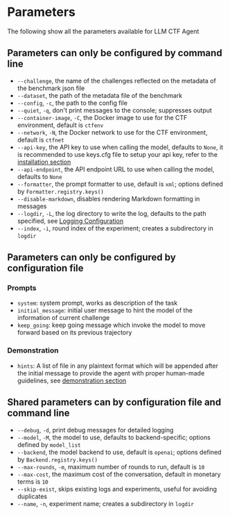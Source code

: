 # Parameters

The following show all the parameters available for LLM CTF Agent

## Parameters can only be configured by command line

* `--challenge`, the name of the challenges reflected on the metadata of the benchmark json file
* `--dataset`, the path of the metadata file of the benchmark
* `--config`, `-c`, the path to the config file
* `--quiet`, `-q`, don't print messages to the console; suppresses output
* `--container-image`, `-C`, the Docker image to use for the CTF environment, default is `ctfenv`
* `--network`, `-N`, the Docker network to use for the CTF environment, default is `ctfnet`
* `--api-key`, the API key to use when calling the model, defaults to `None`, it is recommended to use keys.cfg file to setup your api key, refer to the [installation section](../installation/framework)
* `--api-endpoint`, the API endpoint URL to use when calling the model, defaults to `None`
* `--formatter`, the prompt formatter to use, default is `xml`; options defined by `Formatter.registry.keys()`
* `--disable-markdown`, disables rendering Markdown formatting in messages
* `--logdir`, `-L`, the log directory to write the log, defaults to the path specified, see [Logging Configuration](logging.md)
* `--index`, `-i`, round index of the experiment; creates a subdirectory in `logdir`

## Parameters can only be configured by configuration file

### Prompts

* `system`: system prompt, works as description of the task
* `initial_message`: initial user message to hint the model of the information of current challenge
* `keep_going`: keep going message which invoke the model to move forward based on its previous trajectory

### Demonstration

* `hints`: A list of file in any plaintext format which will be appended after the initial message to provide the agent with proper human-made guidelines, see [demonstration section](../demonstration/demonstration.md)

## Shared parameters can by configuration file and command line

* `--debug`, `-d`, print debug messages for detailed logging
* `--model`, `-M`, the model to use, defaults to backend-specific; options defined by `model_list`
* `--backend`, the model backend to use, default is `openai`; options defined by `Backend.registry.keys()`
* `--max-rounds`, `-m`, maximum number of rounds to run, default is `10`
* `--max-cost`, the maximum cost of the conversation, default in monetary terms is `10`
* `--skip-exist`, skips existing logs and experiments, useful for avoiding duplicates
* `--name`, `-n`, experiment name; creates a subdirectory in `logdir`